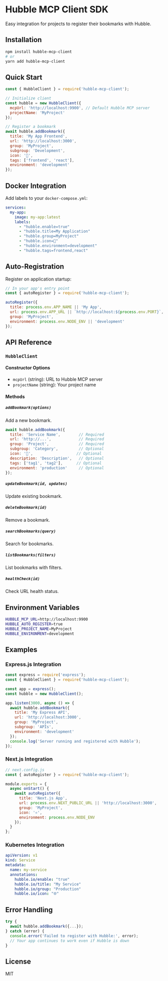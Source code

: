 # Hubble MCP Client SDK

Easy integration for projects to register their bookmarks with Hubble.

## Installation

```bash
npm install hubble-mcp-client
# or
yarn add hubble-mcp-client
```

## Quick Start

```javascript
const { HubbleClient } = require('hubble-mcp-client');

// Initialize client
const hubble = new HubbleClient({
  mcpUrl: 'http://localhost:9900', // Default Hubble MCP server
  projectName: 'MyProject'
});

// Register a bookmark
await hubble.addBookmark({
  title: 'My App Frontend',
  url: 'http://localhost:3000',
  group: 'MyProject',
  subgroup: 'Development',
  icon: '🎨',
  tags: ['frontend', 'react'],
  environment: 'development'
});
```

## Docker Integration

Add labels to your `docker-compose.yml`:

```yaml
services:
  my-app:
    image: my-app:latest
    labels:
      - "hubble.enable=true"
      - "hubble.title=My Application"
      - "hubble.group=MyProject"
      - "hubble.icon=🚀"
      - "hubble.environment=development"
      - "hubble.tags=frontend,react"
```

## Auto-Registration

Register on application startup:

```javascript
// In your app's entry point
const { autoRegister } = require('hubble-mcp-client');

autoRegister({
  title: process.env.APP_NAME || 'My App',
  url: process.env.APP_URL || `http://localhost:${process.env.PORT}`,
  group: 'MyProject',
  environment: process.env.NODE_ENV || 'development'
});
```

## API Reference

### `HubbleClient`

#### Constructor Options
- `mcpUrl` (string): URL to Hubble MCP server
- `projectName` (string): Your project name

#### Methods

##### `addBookmark(options)`
Add a new bookmark.

```javascript
await hubble.addBookmark({
  title: 'Service Name',        // Required
  url: 'http://...',            // Required
  group: 'Project',             // Required
  subgroup: 'Category',         // Optional
  icon: '🎯',                   // Optional
  description: 'Description',   // Optional
  tags: ['tag1', 'tag2'],      // Optional
  environment: 'production'     // Optional
});
```

##### `updateBookmark(id, updates)`
Update existing bookmark.

##### `deleteBookmark(id)`
Remove a bookmark.

##### `searchBookmarks(query)`
Search for bookmarks.

##### `listBookmarks(filters)`
List bookmarks with filters.

##### `healthCheck(id)`
Check URL health status.

## Environment Variables

```bash
HUBBLE_MCP_URL=http://localhost:9900
HUBBLE_AUTO_REGISTER=true
HUBBLE_PROJECT_NAME=MyProject
HUBBLE_ENVIRONMENT=development
```

## Examples

### Express.js Integration

```javascript
const express = require('express');
const { HubbleClient } = require('hubble-mcp-client');

const app = express();
const hubble = new HubbleClient();

app.listen(3000, async () => {
  await hubble.addBookmark({
    title: 'My Express API',
    url: 'http://localhost:3000',
    group: 'MyProject',
    subgroup: 'APIs',
    environment: 'development'
  });
  console.log('Server running and registered with Hubble');
});
```

### Next.js Integration

```javascript
// next.config.js
const { autoRegister } = require('hubble-mcp-client');

module.exports = {
  async onStart() {
    await autoRegister({
      title: 'Next.js App',
      url: process.env.NEXT_PUBLIC_URL || 'http://localhost:3000',
      group: 'MyProject',
      icon: '⚛️',
      environment: process.env.NODE_ENV
    });
  }
};
```

### Kubernetes Integration

```yaml
apiVersion: v1
kind: Service
metadata:
  name: my-service
  annotations:
    hubble.io/enable: "true"
    hubble.io/title: "My Service"
    hubble.io/group: "Production"
    hubble.io/icon: "🌐"
```

## Error Handling

```javascript
try {
  await hubble.addBookmark({...});
} catch (error) {
  console.error('Failed to register with Hubble:', error);
  // Your app continues to work even if Hubble is down
}
```

## License

MIT